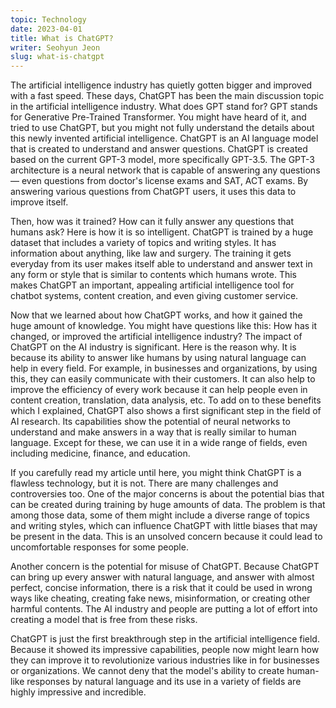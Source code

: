 ```yaml
---
topic: Technology
date: 2023-04-01
title: What is ChatGPT?
writer: Seohyun Jeon
slug: what-is-chatgpt
---
```

The artificial intelligence industry has quietly gotten bigger and improved with a fast speed. These days, ChatGPT has been the main discussion topic in the artificial intelligence industry. What does GPT stand for? GPT stands for Generative Pre-Trained Transformer. You might have heard of it, and tried to use ChatGPT, but you might not fully understand the details about this newly invented artificial intelligence. ChatGPT is an AI language model that is created to understand and answer questions. ChatGPT is created based on the current GPT-3 model, more specifically GPT-3.5. The GPT-3 architecture is a neural network that is capable of answering any questions—  even questions from doctor's license exams and SAT, ACT exams. By answering various questions from ChatGPT users, it uses this data to improve itself.

Then, how was it trained? How can it fully answer any questions that humans ask? Here is how it is so intelligent. ChatGPT is trained by a huge dataset that includes a variety of topics and writing styles. It has information about anything, like law and surgery. The training it gets everyday from its user makes itself able to understand and answer text in any form or style that is similar to contents which humans wrote. This makes ChatGPT an important, appealing artificial intelligence tool for chatbot systems, content creation, and even giving customer service.

Now that we learned about how ChatGPT works, and how it gained the huge amount of knowledge. You might have questions like this:  How has it changed, or improved the artificial intelligence industry? The impact of ChatGPT on the AI industry is significant. Here is the reason why. It is because its ability to answer like humans by using natural language can help in every field. For example, in businesses and organizations, by using this, they can easily communicate with their customers. It can also help to improve the efficiency of every work because it can help people even in content creation, translation, data analysis, etc. To add on to these benefits which I explained, ChatGPT also shows a first significant step in the field of AI research. Its capabilities show the potential of neural networks to understand and make answers in a way that is really similar to human language. Except for these, we can use it in a wide range of  fields, even including medicine, finance, and education.

If you carefully read my article until here, you might think ChatGPT is a flawless technology, but it is not. There are many challenges and controversies too. One of the major concerns is about the potential bias that can be created during training by huge amounts of data. The problem is that among those data, some of them might include a diverse range of topics and writing styles, which can influence ChatGPT with  little biases that may be present in the data. This is an unsolved concern because it could lead to uncomfortable responses for some people. 

Another concern is the potential for misuse of ChatGPT. Because ChatGPT can bring up every answer with natural language, and answer with almost perfect, concise information, there is a risk that it could be used in wrong ways like cheating, creating fake news, misinformation, or creating other harmful contents. The AI industry and people are putting a lot of effort into creating a model that is free from these risks.

ChatGPT is just the first breakthrough step in the artificial intelligence field. Because it showed its impressive capabilities, people now might learn how they can improve it to revolutionize various industries like in for businesses or organizations. We cannot deny that the model's ability to create human-like responses by natural language and its use in a variety of fields are highly impressive and incredible.